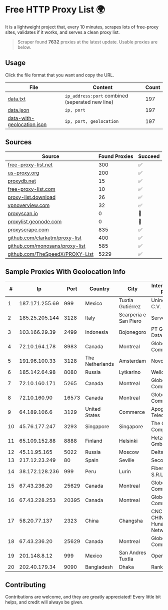 
# Free HTTP Proxy List 🌍

It is a lightweight project that, every 10 minutes, scrapes lots of free-proxy sites, validates if it works, and serves a clean proxy list.


> Scraper found **7632** proxies at the latest update. Usable proxies are below.

## Usage

Click the file format that you want and copy the URL.


|File|Content|Count|
|----|-------|-----|
|[data.txt](https://raw.githubusercontent.com/themiralay/Proxy-List-World/master/data.txt)|`ip_address:port` combined (seperated new line)|197|
|[data.json](https://raw.githubusercontent.com/themiralay/Proxy-List-World/master/data.json)|`ip, port`|197|
|[data-with-geolocation.json](https://raw.githubusercontent.com/themiralay/Proxy-List-World/master/data-with-geolocation.json)|`ip, port, geolocation`|197|

## Sources

|Source|Found Proxies|Succeed|
|------|-------------|-------|
|[free-proxy-list.net](https://free-proxy-list.net)|300|✅|
|[us-proxy.org](https://www.us-proxy.org)|200|✅|
|[proxydb.net](http://proxydb.net)|15|✅|
|[free-proxy-list.com](https://free-proxy-list.com/?page=&port=&type%5B%5D=http&type%5B%5D=https&up_time=0&search=Search)|10|✅|
|[proxy-list.download](https://www.proxy-list.download/HTTP)|26|✅|
|[vpnoverview.com](https://vpnoverview.com/privacy/anonymous-browsing/free-proxy-servers)|32|✅|
|[proxyscan.io](https://www.proxyscan.io)|0|🚫|
|[proxylist.geonode.com](https://proxylist.geonode.com/api/proxy-list?limit=300&page=1&sort_by=lastChecked&sort_type=desc&protocols=http,https)|0|🚫|
|[proxyscrape.com](https://api.proxyscrape.com/v2/?request=displayproxies&protocol=http&timeout=10000&country=all&ssl=all&anonymity=all)|835|✅|
|[github.com/clarketm/proxy-list](https://raw.githubusercontent.com/clarketm/proxy-list/master/proxy-list-raw.txt)|400|✅|
|[github.com/monosans/proxy-list](https://raw.githubusercontent.com/monosans/proxy-list/main/proxies/http.txt)|585|✅|
|[github.com/TheSpeedX/PROXY-List](https://raw.githubusercontent.com/TheSpeedX/PROXY-List/master/http.txt)|5229|✅|


## Sample Proxies With Geolocation Info

|#|Ip|Port|Country|City|Internet Service Provider|
|-|--|----|-------|----|-------------------------|
|1|187.171.255.69|999|Mexico|Tuxtla Gutiérrez|Uninet S.A. de C.V.|
|2|185.25.205.144|3128|Italy|Scarperia e San Piero|Servereasy Italy|
|3|103.166.29.39|2499|Indonesia|Bojonegoro|PT Global Media Data Prima|
|4|72.10.164.178|8983|Canada|Montreal|GloboTech Communications|
|5|191.96.100.33|3128|The Netherlands|Amsterdam|NovoServe B.V.|
|6|185.142.64.98|8080|Russia|Lytkarino|Wellcom-l ISP|
|7|72.10.160.171|5265|Canada|Montreal|GloboTech Communications|
|8|72.10.160.90|16573|Canada|Montreal|GloboTech Communications|
|9|64.189.106.6|3129|United States|Commerce|Apogee Telecom Inc.|
|10|45.76.177.247|3293|Singapore|Singapore|The Constant Company|
|11|65.109.152.88|8888|Finland|Helsinki|Hetzner Online GmbH|
|12|45.11.95.165|5022|Russia|Moscow|Delta Ltd|
|13|217.12.23.249|80|Spain|Seville|Secondary Node|
|14|38.172.128.236|999|Peru|Lurin|Fiber Digital S.R.L|
|15|67.43.236.20|25629|Canada|Montreal|GloboTech Communications|
|16|67.43.228.253|20395|Canada|Montreal|GloboTech Communications|
|17|58.20.77.137|2323|China|Changsha|CNC Group CHINA169 Hunan Province Network|
|18|67.43.236.20|25629|Canada|Montreal|GloboTech Communications|
|19|201.148.8.12|999|Mexico|San Andres Tuxtla|Operbes|
|20|202.40.179.34|9090|Bangladesh|Dhaka|Ranks ITT|



## Contributing

Contributions are welcome, and they are greatly appreciated! Every
little bit helps, and credit will always be given.

